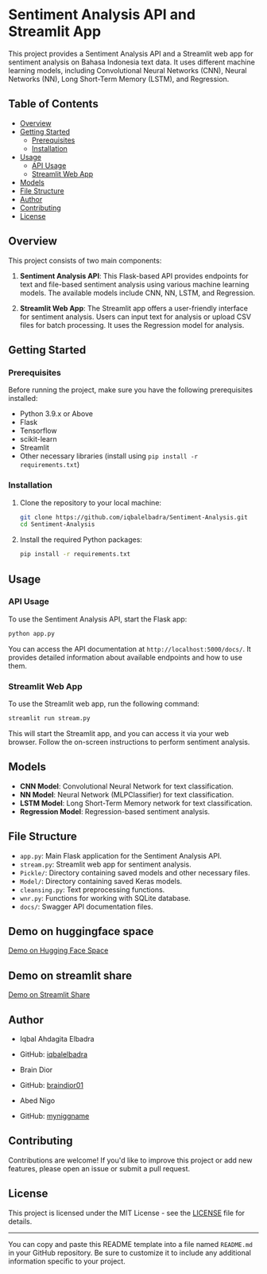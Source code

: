 
# Sentiment Analysis API and Streamlit App

This project provides a Sentiment Analysis API and a Streamlit web app for sentiment analysis on Bahasa Indonesia text data. It uses different machine learning models, including Convolutional Neural Networks (CNN), Neural Networks (NN), Long Short-Term Memory (LSTM), and Regression.

## Table of Contents

- [Overview](#overview)
- [Getting Started](#getting-started)
  - [Prerequisites](#prerequisites)
  - [Installation](#installation)
- [Usage](#usage)
  - [API Usage](#api-usage)
  - [Streamlit Web App](#streamlit-web-app)
- [Models](#models)
- [File Structure](#file-structure)
- [Author](#author)
- [Contributing](#contributing)
- [License](#license)

## Overview

This project consists of two main components:

1. **Sentiment Analysis API**: This Flask-based API provides endpoints for text and file-based sentiment analysis using various machine learning models. The available models include CNN, NN, LSTM, and Regression.

2. **Streamlit Web App**: The Streamlit app offers a user-friendly interface for sentiment analysis. Users can input text for analysis or upload CSV files for batch processing. It uses the Regression model for analysis.

## Getting Started

### Prerequisites

Before running the project, make sure you have the following prerequisites installed:

- Python 3.9.x or Above
- Flask
- Tensorflow
- scikit-learn
- Streamlit
- Other necessary libraries (install using `pip install -r requirements.txt`)

### Installation

1. Clone the repository to your local machine:

   ```bash
   git clone https://github.com/iqbalelbadra/Sentiment-Analysis.git
   cd Sentiment-Analysis
   ```

2. Install the required Python packages:

   ```bash
   pip install -r requirements.txt
   ```

## Usage

### API Usage

To use the Sentiment Analysis API, start the Flask app:

```bash
python app.py
```

You can access the API documentation at `http://localhost:5000/docs/`. It provides detailed information about available endpoints and how to use them.

### Streamlit Web App

To use the Streamlit web app, run the following command:

```bash
streamlit run stream.py
```

This will start the Streamlit app, and you can access it via your web browser. Follow the on-screen instructions to perform sentiment analysis.

## Models

- **CNN Model**: Convolutional Neural Network for text classification.
- **NN Model**: Neural Network (MLPClassifier) for text classification.
- **LSTM Model**: Long Short-Term Memory network for text classification.
- **Regression Model**: Regression-based sentiment analysis.

## File Structure

- `app.py`: Main Flask application for the Sentiment Analysis API.
- `stream.py`: Streamlit web app for sentiment analysis.
- `Pickle/`: Directory containing saved models and other necessary files.
- `Model/`: Directory containing saved Keras models.
- `cleansing.py`: Text preprocessing functions.
- `wnr.py`: Functions for working with SQLite database.
- `docs/`: Swagger API documentation files.

## Demo on huggingface space

[Demo on Hugging Face Space](https://huggingface.co/spaces/iqbalelbadra/sentiment-analysis)

## Demo on streamlit share

[Demo on Streamlit Share](https://sentiment-indonesia.streamlit.app/)

## Author

- Iqbal Ahdagita Elbadra
- GitHub: [iqbalelbadra](https://github.com/iqbalelbadra)

- Brain Dior
- GitHub: [braindior01](https://github.com/braindior01)

- Abed Nigo
- GitHub: [myniggname](https://github.com/myniggname)

## Contributing

Contributions are welcome! If you'd like to improve this project or add new features, please open an issue or submit a pull request.

## License

This project is licensed under the MIT License - see the [LICENSE](LICENSE) file for details.

---

You can copy and paste this README template into a file named `README.md` in your GitHub repository. Be sure to customize it to include any additional information specific to your project.